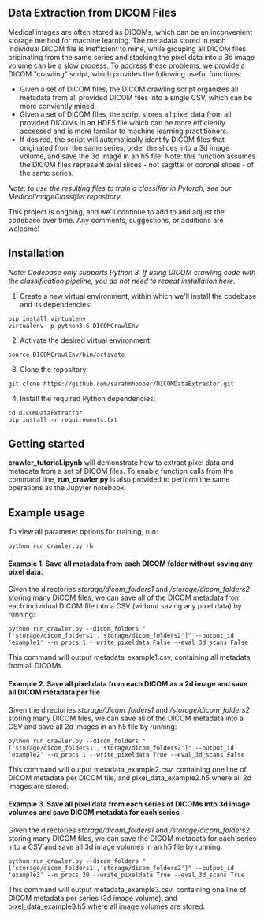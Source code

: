 ## Data Extraction from DICOM Files
Medical images are often stored as DICOMs, which can be an inconvenient storage method for machine learning. The metadata stored in each individual DICOM file is inefficient to mine, while grouping all DICOM files originating from the same series and stacking the pixel data into a 3d image volume can be a slow process. To address these problems, we provide a DICOM "crawling" script, which provides the following useful functions: 
- Given a set of DICOM files, the DICOM crawling script organizes all metadata from all provided DICOM files into a single CSV, which can be more conviently mined. 
- Given a set of DICOM files, the script stores all pixel data from all provided DICOMs in an HDF5 file which can be more efficiently accessed and is more familiar to machine learning practitioners. 
- If desired, the script will automatically identify DICOM files that originated from the same series, order the slices into a 3d image volume, and save the 3d image in an h5 file. Note: this function assumes the DICOM files represent axial slices - not sagittal or coronal slices - of the same series.

*Note: to use the resulting files to train a classifier in Pytorch, see our MedicalImageClassifier repository.*

This project is ongoing, and we'll continue to add to and adjust the codebase over time. Any comments, suggestions, or additions are welcome!


## Installation 

*Note: Codebase only supports Python 3. If using DICOM crawling code with the classification pipeline, you do not need to repeat installation here.* 

1. Create a new virtual environment, within which we'll install the codebase and its dependencies:
```
pip install virtualenv
virtualenv -p python3.6 DICOMCrawlEnv
```

2. Activate the desired virtual environment:
```
source DICOMCrawlEnv/bin/activate
```

3. Clone the repository:
```
git clone https://github.com/sarahmhooper/DICOMDataExtractor.git
```

4. Install the required Python dependencies: 
```
cd DICOMDataExtractor
pip install -r requirements.txt
```

## Getting started
__crawler_tutorial.ipynb__ will demonstrate how to extract pixel data and metadata from a set of DICOM files. To enable function calls from the command line, __run_crawler.py__ is also provided to perform the same operations as the Jupyter notebook.

## Example usage
To view all parameter options for training, run:

```
python run_crawler.py -h
```
#### Example 1. Save all metadata from each DICOM folder without saving any pixel data. 
Given the directories *storage/dicom_folders1* and */storage/dicom_folders2* storing many DICOM files, we can save all of the DICOM metadata from each individual DICOM file into a CSV (without saving any pixel data) by running:
```
python run_crawler.py --dicom_folders "['storage/dicom_folders1','storage/dicom_folders2']" --output_id 'example1' --n_procs 1 --write_pixeldata False --eval_3d_scans False
```
This command will output metadata_example1.csv, containing all metadata from all DICOMs. 

#### Example 2. Save all pixel data from each DICOM as a 2d image and save all DICOM metadata per file
Given the directories *storage/dicom_folders1* and */storage/dicom_folders2* storing many DICOM files, we can save all of the DICOM metadata into a CSV and save all 2d images in an h5 file by running:
```
python run_crawler.py --dicom_folders "['storage/dicom_folders1','storage/dicom_folders2']" --output_id 'example2' --n_procs 1 --write_pixeldata True --eval_3d_scans False
```
This command will output metadata_example2.csv, containing one line of DICOM metadata per DICOM file, and pixel_data_example2.h5 where all 2d images are stored. 

#### Example 3. Save all pixel data from each series of DICOMs into 3d image volumes and save DICOM metadata for each series
Given the directories *storage/dicom_folders1* and */storage/dicom_folders2* storing many DICOM files, we can save the DICOM metadata for each series into a CSV and save all 3d image volumes in an h5 file by running:
```
python run_crawler.py --dicom_folders "['storage/dicom_folders1','storage/dicom_folders2']" --output_id 'example3' --n_procs 20 --write_pixeldata True --eval_3d_scans True
```
This command will output metadata_example3.csv, containing one line of DICOM metadata per series (3d image volume), and pixel_data_example3.h5 where all image volumes are stored. 
